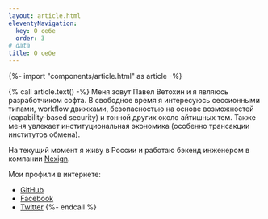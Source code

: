```yaml
---
layout: article.html
eleventyNavigation:
  key: О себе
  order: 3
# data
title: О себе
---
```

{%- import "components/article.html" as article -%}

{% call article.text() -%}
Меня зовут Павел Ветохин и я являюсь разработчиком софта. В свободное время я интересуюсь сессионными типами,
workflow движками, безопасностью на основе возможностей (capability-based security) и тонной других около айтишных тем.
Также меня увлекает институциональная экономика (особенно трансакции институтов обмена).

На текущий момент я живу в России и работаю бэкенд инженером в компании [Nexign](https://nexign.com).

Мои профили в интернете:
* [GitHub](https://github.com/pavetok)
* [Facebook](https://www.facebook.com/pavel.vetokhin)
* [Twitter](https://twitter.com/pavetok)
{%- endcall %}
